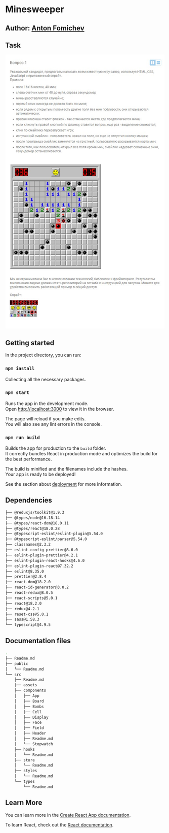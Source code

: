 # Minesweeper

## Author: [Anton Fomichev](https://github.com/fluxionbeats)

## Task

<img src="./task.jpg">

## Getting started

In the project directory, you can run:

### `npm install`

Collecting all the necessary packages.

### `npm start`

Runs the app in the development mode.\
Open [http://localhost:3000](http://localhost:3000) to view it in the browser.

The page will reload if you make edits.\
You will also see any lint errors in the console.

### `npm run build`

Builds the app for production to the `build` folder.\
It correctly bundles React in production mode and optimizes the build for the best performance.

The build is minified and the filenames include the hashes.\
Your app is ready to be deployed!

See the section about [deployment](https://facebook.github.io/create-react-app/docs/deployment) for more information.

## Dependencies

```bash
├── @reduxjs/toolkit@1.9.3
├── @types/node@16.18.14
├── @types/react-dom@18.0.11
├── @types/react@18.0.28
├── @typescript-eslint/eslint-plugin@5.54.0
├── @typescript-eslint/parser@5.54.0
├── classnames@2.3.2
├── eslint-config-prettier@8.6.0
├── eslint-plugin-prettier@4.2.1
├── eslint-plugin-react-hooks@4.6.0
├── eslint-plugin-react@7.32.2
├── eslint@8.35.0
├── prettier@2.8.4
├── react-dom@18.2.0
├── react-id-generator@3.0.2
├── react-redux@8.0.5
├── react-scripts@5.0.1
├── react@18.2.0
├── redux@4.2.1
├── reset-css@5.0.1
├── sass@1.58.3
└── typescript@4.9.5
```

## Documentation files

```bash
.
├── Readme.md
├── public
│   └── Readme.md
└── src
    ├── Readme.md
    ├── assets
    ├── components
    │   ├── App
    │   ├── Board
    │   ├── Bombs
    │   ├── Cell
    │   ├── Display
    │   ├── Face
    │   ├── Field
    │   ├── Header
    │   ├── Readme.md
    │   └── Stopwatch
    ├── hooks
    │   └── Readme.md
    ├── store
    │   └── Readme.md
    ├── styles
    │   └── Readme.md
    └── types
        └── Readme.md
```

## Learn More

You can learn more in the [Create React App documentation](https://facebook.github.io/create-react-app/docs/getting-started).

To learn React, check out the [React documentation](https://reactjs.org/).
